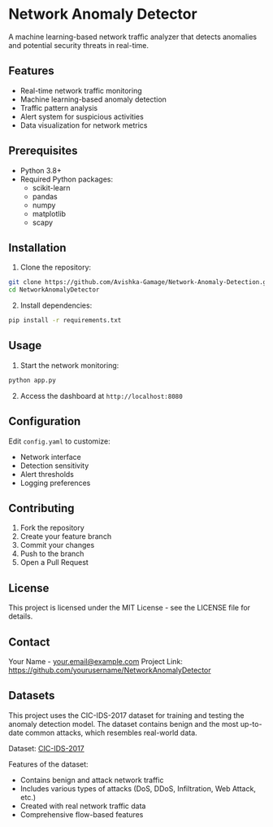 # Network Anomaly Detector

A machine learning-based network traffic analyzer that detects anomalies and potential security threats in real-time.

## Features

- Real-time network traffic monitoring
- Machine learning-based anomaly detection
- Traffic pattern analysis
- Alert system for suspicious activities
- Data visualization for network metrics

## Prerequisites

- Python 3.8+
- Required Python packages:
  - scikit-learn
  - pandas
  - numpy
  - matplotlib
  - scapy

## Installation

1. Clone the repository:
```bash
git clone https://github.com/Avishka-Gamage/Network-Anomaly-Detection.git
cd NetworkAnomalyDetector
```

2. Install dependencies:
```bash
pip install -r requirements.txt
```

## Usage

1. Start the network monitoring:
```bash
python app.py
```

2. Access the dashboard at `http://localhost:8080`

## Configuration

Edit `config.yaml` to customize:
- Network interface
- Detection sensitivity
- Alert thresholds
- Logging preferences

## Contributing

1. Fork the repository
2. Create your feature branch
3. Commit your changes
4. Push to the branch
5. Open a Pull Request

## License

This project is licensed under the MIT License - see the LICENSE file for details.

## Contact

Your Name - your.email@example.com
Project Link: https://github.com/yourusername/NetworkAnomalyDetector

## Datasets

This project uses the CIC-IDS-2017 dataset for training and testing the anomaly detection model. The dataset contains benign and the most up-to-date common attacks, which resembles real-world data.

Dataset: [CIC-IDS-2017](http://cicresearch.ca/CICDataset/CIC-IDS-2017/)

Features of the dataset:
- Contains benign and attack network traffic
- Includes various types of attacks (DoS, DDoS, Infiltration, Web Attack, etc.)
- Created with real network traffic data
- Comprehensive flow-based features
